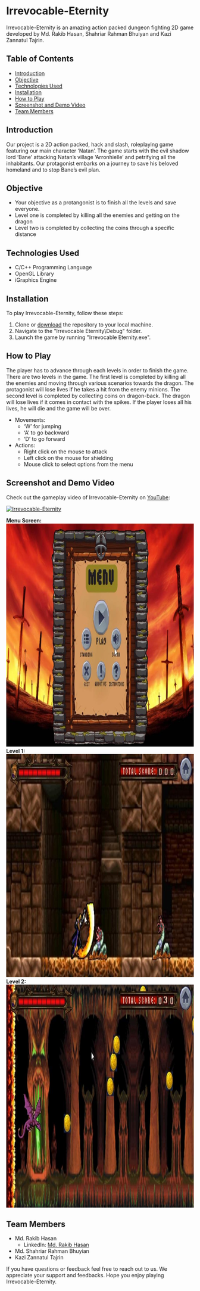 # Irrevocable-Eternity
Irrevocable-Eternity is an amazing action packed dungeon fighting 2D game developed by Md. Rakib Hasan, Shahriar Rahman Bhuiyan and Kazi Zannatul Tajrin.

## Table of Contents

- [Introduction](#introduction)
- [Objective](#Objective)
- [Technologies Used](#technologies-used)
- [Installation](#installation)
- [How to Play](#how-to-play)
- [Screenshot and Demo Video](#screenshot-and-demo-video)
- [Team Members](#team-members)

## Introduction

Our project is a 2D action packed, hack and slash, roleplaying game featuring our main character ‘Natan’. The game starts with the evil shadow lord ‘Bane’ attacking Natan’s village ‘Arronhielle’ and petrifying all the inhabitants. Our protagonist embarks on a journey to save his beloved homeland and to stop Bane’s evil plan.

## Objective

- Your objective as a protangonist is to finish all the levels and save everyone.
- Level one is completed by killing all the enemies and getting on the dragon
- Level two is completed by collecting the coins through a specific distance


## Technologies Used

- C/C++ Programming Language
- OpenGL Library
- iGraphics Engine

## Installation

To play Irrevocable-Eternity, follow these steps:

1. Clone or [download](https://github.com/AfnanRakib/Irrevocable-Eternity/zip/refs/heads/main.zip) the repository to your local machine.
2. Navigate to the "Irrevocable Eternity\Debug" folder.
3. Launch the game by running "Irrevocable Eternity.exe".

## How to Play

The player has to advance through each levels in order to finish the game. There are two levels in the game. The first level is completed by killing all the enemies and moving through various scenarios towards the dragon. The protagonist will lose lives if he takes a hit from the enemy minions. The second level is completed by collecting coins on dragon-back. The dragon will lose lives if it comes in contact with the spikes. If the player loses all his lives, he will die and the game will be over.

- Movements:
  - ‘W’ for jumping
  - ‘A’ to go backward
  - ‘D’ to go forward
- Actions:
  - Right click on the mouse to attack
  - Left click on the mouse for shielding
  - Mouse click to select options from the menu

## Screenshot and Demo Video

Check out the gameplay video of Irrevocable-Eternity on [YouTube](https://www.youtube.com/watch?v=ASsGai9TVV0):

[![Irrevocable-Eternity](https://img.youtube.com/vi/ASsGai9TVV0/0.jpg)](https://www.youtube.com/watch?v=ASsGai9TVV0)

**Menu Screen:**
<img src="https://github.com/AfnanRakib/Irrevocable-Eternity/blob/main/menu.png" width="985" height="599">
**Level 1:**
<img src="https://github.com/AfnanRakib/Irrevocable-Eternity/blob/main/level1.png" width="985" height="599">
**Level 2:**
<img src="https://github.com/AfnanRakib/Irrevocable-Eternity/blob/main/level2.png" width="985" height="599">

## Team Members

- Md. Rakib Hasan
  - LinkedIn: [Md. Rakib Hasan](https://www.linkedin.com/in/afnanhasanrakib)
- Md. Shahriar Rahman Bhuyian
- Kazi Zannatul Tajrin
  
If you have questions or feedback feel free to reach out to us. We appreciate your support and feedbacks. Hope you enjoy playing Irrevocable-Eternity.

